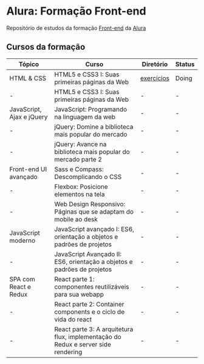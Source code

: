 # Alura: Formação Front-end

Repositório de estudos da formação [Front-end](https://www.alura.com.br/formacao-front-end) da [Alura](https://www.alura.com.br)

## Cursos da formação

Tópico | Curso | Diretório | Status
-|-|-|-
HTML & CSS | HTML5 e CSS3 I: Suas primeiras páginas da Web | [exercícios](#curso-01-html5-css3) | Doing
 - | HTML5 e CSS3 I: Suas primeiras páginas da Web | - | -
JavaScript, Ajax e jQuery | JavaScript: Programando na linguagem da web | - | -
- | jQuery: Domine a biblioteca mais popular do mercado | - | -
- | jQuery: Avance na biblioteca mais popular do mercado parte 2 | - | -
Front-end UI avançado | Sass e Compass: Descomplicando o CSS | - | -
- | Flexbox: Posicione elementos na tela | - | -
- | Web Design Responsivo: Páginas que se adaptam do mobile ao desk | - | -
JavaScript moderno | JavaScript avançado I: ES6, orientação a objetos e padrões de projetos | - | -
- | JavaScript Avançado II: ES6, orientação a objetos e padrões de projetos | - | -
SPA com React e Redux | React parte 1: componentes reutilizáveis para sua webapp | - | -
- | React parte 2: Container components e o ciclo de vida do react | - | -
- | React parte 3: A arquitetura flux, implementação do Redux e server side rendering | - | -

